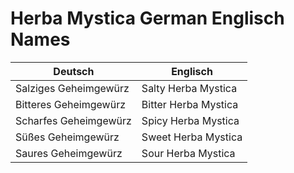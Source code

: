 # Herba Mystica German Englisch Names

| **Deutsch**           | **Englisch**         |
|-----------------------|----------------------|
| Salziges Geheimgewürz | Salty Herba Mystica  |
| Bitteres Geheimgewürz | Bitter Herba Mystica |
| Scharfes Geheimgewürz | Spicy Herba Mystica  |
| Süßes Geheimgewürz    | Sweet Herba Mystica  |
| Saures Geheimgewürz   | Sour Herba Mystica   |